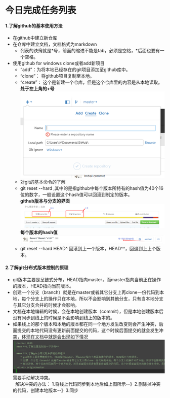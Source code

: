 # 今日完成任务列表

#### **1.了解github的基本使用方法**
  * 在github中建立新仓库
  * 在仓库中建立文档，文档格式为markdown
    * 列表的诀窍就是\*号，前面的缩进不能是tab，必须是空格，\*后面也要有一个空格。
  * 使用github for windows clone或者add新项目
    * “add”：为将本地已经存在的git项目添加至github库中。
    * “clone”： 将github项目复制至本地。
    * “create”： 这个是新建一个仓库，但是这个仓库里的内容是从本地读取。<br/> 
**处于左上角的+号**
![add,clone,create的设置地点](https://github.com/ytsy/dailyRecords/blob/master/images/DAY1-2016-10-12/1.png "add,clone,create的设置地点")
    * 对git的基本命令的了解
     * git reset --hard <hash>,其中的<hash>是指github中每个版本所特有的hash值为40个16位的数字，一般设置这个hash值可以回滚到制定的版本。
<br>**github版本与分支的界面**
![github中的常见模块](https://github.com/ytsy/dailyRecords/blob/master/images/DAY1-2016-10-12/2.png "github中的常见模块")
<br>**每个版本的hash值**
![每个版本的hash值](https://github.com/ytsy/dailyRecords/blob/master/images/DAY1-2016-10-12/3.png "每个版本的hash值")
     * git reset --hard HEAD^ 回滚到上一个版本，HEAD^^，回退到上上个版本。

#### **2.了解git分布式版本控制的原理**
   * git版本主要是呈链式分布，HEAD指向master，而master指向当前正在操作的版本，HEAD指向当前版本。
   * 创建一个分支（branch）就是在master或者其它分支上再clone一份代码到本地，每个分支上的操作只在本地，所以不会影响到其他分支，只有当本地分支与其它分支合并的时候才会影响。
   * 文档在本地编辑的时候，会在本地创建版本（commit），但是本地创建版本后没有同步到线上的时候是不会影响到线上的版本的。
   * 如果线上的那个版本和本地的版本都在同一个地方发生改变则会产生冲突，后面提交的本地代码没有更新前面提交的代码，这个时候后面提交的就会发生冲突，体现在文档中就是会出现如下情况
   ![发生冲突](https://github.com/ytsy/dailyRecords/blob/master/images/DAY1-2016-10-12/4.png "发生冲突")
   需要手动解决冲突。<br>
   解决冲突的办法：
   1.将线上代码同步到本地后如上图所示--》2.删除掉冲突的代码，创建本地版本--》3.同步
